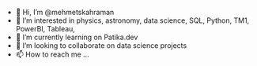 - 👋 Hi, I’m @mehmetskahraman
- 👀 I’m interested in physics, astronomy, data science, SQL, Python, TM1, PowerBI, Tableau, 
- 🌱 I’m currently learning on Patika.dev
- 💞️ I’m looking to collaborate on data science projects
- 📫 How to reach me ...

<!---
mehmetskahraman/mehmetskahraman is a ✨ special ✨ repository because its `README.md` (this file) appears on your GitHub profile.
You can click the Preview link to take a look at your changes.
--->
